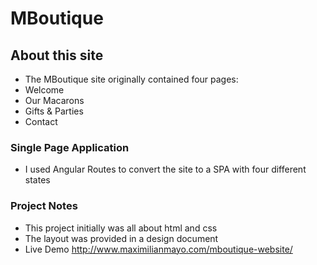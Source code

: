 # MBoutique

## About this site
  * The MBoutique site originally contained four pages:
  * Welcome
  * Our Macarons
  * Gifts & Parties
  * Contact

### Single Page Application
  * I used Angular Routes to convert the site to a SPA with four different states

### Project Notes
  * This project initially was all about html and css
  * The layout was provided in a design document
  * Live Demo http://www.maximilianmayo.com/mboutique-website/
